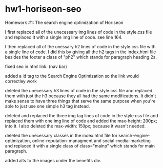 # hw1-horiseon-seo
Homework #1: The search engine optimization of Horiseon

I first replaced all of the unecessary img lines of code in the style.css file and replaced it with a single img line of code. see line 164.

I then replaced all of the unessary h2 lines of code in the style.css file with a single line of code. I did this by giving all the h2 tags in the index.html file besides the footer a class of "ph2" which stands for paragraph heading 2s.

fixed seo in html link. (nav bar)

added a id tag to the Search Engine Optimization so the link would correctley work

deleted the unecessary h3 lines of code in the style.css file and replaced them with just the h3 because they all had the same modifications. It didn't make sense to have three things that serve the same purpose when you're able to just use one simple h3 tag instead.

deleted and replaced the three img tag lines of code in the style.css file and replaced them with one img line of code and added the max-height: 200px; into it. I also deleted the max-width: 150px; because it wasn't needed.

deleted the unecessary classes in the index.html file for search-engine-optimization, online-reputation-managment and social-media-marketing and replaced it with a single class of class="mainp" which stands for main paragraph.

added alts to the images under the benefits div.
